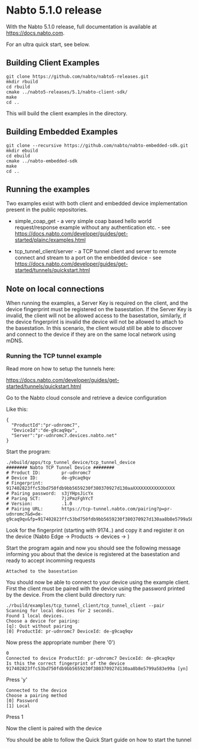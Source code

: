 # Nabto 5.1.0 release

With the Nabto 5.1.0 release, full documentation is available at https://docs.nabto.com.

For an ultra quick start, see below.

## Building Client Examples
```
git clone https://github.com/nabto/nabto5-releases.git
mkdir rbuild
cd rbuild
cmake ../nabto5-releases/5.1/nabto-client-sdk/
make
cd ..
```

This will build the client examples in the directory.


## Building Embedded Examples

```
git clone --recursive https://github.com/nabto/nabto-embedded-sdk.git
mkdir ebuild
cd ebuild
cmake ../nabto-embedded-sdk
make
cd ..
```

## Running the examples

Two examples exist with both client and embedded device implementation present in the public repositories.

* simple_coap_get - a very simple coap based hello world request/response example without any authentication etc. - see https://docs.nabto.com/developer/guides/get-started/plainc/examples.html

* tcp_tunnel_client/server - a TCP tunnel client and server to remote connect and stream to a port on the embedded device - see https://docs.nabto.com/developer/guides/get-started/tunnels/quickstart.html

## Note on local connections

When running the examples, a Server Key is required on the client, and the device fingerprint must
be registered on the basestation. If the Server Key is invalid, the client will not be allowed
access to the basestation, similarly, if the device fingerprint is invalid the device will not be
allowed to attach to the basestation. In this scenario, the client would still be able to discover
and connect to the device if they are on the same local network using mDNS.

### Running the TCP tunnel example

Read more on how to setup the tunnels here:

https://docs.nabto.com/developer/guides/get-started/tunnels/quickstart.html

Go to the Nabto cloud console and retrieve a device configuration

Like this:
```
{
  "ProductId":"pr-udnromc7",
  "DeviceId":"de-g9caq9qv",
  "Server":"pr-udnromc7.devices.nabto.net"
}
```

Start the program:
```
./ebuild/apps/tcp_tunnel_device/tcp_tunnel_device
######## Nabto TCP Tunnel Device ########
# Product ID:        pr-udnromc7
# Device ID:         de-g9caq9qv
# Fingerprint:       917402823ffc53bd750fdb9bb5659230f380370927d130aaXXXXXXXXXXXXXXXX
# Pairing password:  s3jYHpsJicYx
# Paring SCT:        7jzPmzFghYcT
# Version:           .1.0
# Pairing URL:       https://tcp-tunnel.nabto.com/pairing?p=pr-udnromc7&d=de-g9caq9qv&fp=917402823ffc53bd750fdb9bb5659230f380370927d130aa8b8e5799a583e99a&pwd=s3jYHpsJicYx&sct=7jzPmzFghYcT
```

Look for the fingerprint (starting with 9174..) and copy it and register it on the device (Nabto Edge -> Products -> devices -> <device-id>)


Start the program again and now you should see the following message informing you about that the device is registered at the basestation and ready to accept incomming requests
```
Attached to the basestation
```


You should now be able to connect to your device using the example
client. First the client must be paired with the device using the
password printed by the device. From the client build directory run:


```
./rbuild/examples/tcp_tunnel_client/tcp_tunnel_client --pair
Scanning for local devices for 2 seconds.
Found 1 local devices.
Choose a device for pairing:
[q]: Quit without pairing
[0] ProductId: pr-udnromc7 DeviceId: de-g9caq9qv
```

Now press the appropriate number (here '0')

```
0
Connected to device ProductId: pr-udnromc7 DeviceId: de-g9caq9qv
Is this the correct fingerprint of the device 917402823ffc53bd750fdb9bb5659230f380370927d130aa8b8e5799a583e99a [yn]
```

Press 'y'

```
Connected to the device
Choose a pairing method
[0] Password
[1] Local
```

Press 1

Now the client is paired with the device

You should be able to follow the Quick Start guide on how to start the tunnel

